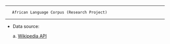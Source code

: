 ---------------------------
                           
       African Language Corpus (Research Project)
---------------------------

* Data source: 

  a. [Wikipedia API](https://www.mediawiki.org/wiki/API:Main_page)
